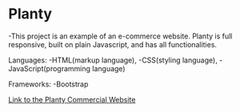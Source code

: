 # Planty
-This project is an example of an e-commerce website. Planty is full responsive, built on plain Javascript, and has all functionalities.

Languages:
-HTML(markup language),
-CSS(styling language),
-JavaScript(programming language)

Frameworks: 
-Bootstrap

[Link to the Planty Commercial Website](https://lalajumayeva.github.io/Planty-Commercial-Website/)
